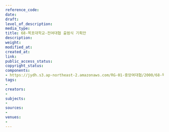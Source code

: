 ```yaml
---
reference_code: 
date: 
draft: 
level_of_description: 
media_type: 
title: 68-목포대학교-전여대협 출범식 기획안
description: 
weight: 
modified_at: 
created_at: 
link: 
public_access_status: 
copyright_status: 
components:
- https://jydh.s3.ap-northeast-2.amazonaws.com/RG-01-중앙여대협/2000/68-목포대학교-전여대협+출범식+기획안.pdf
tags:
- 
creators:
- 
subjects:
- 
sources:
- 
venues:
- 
---
```

